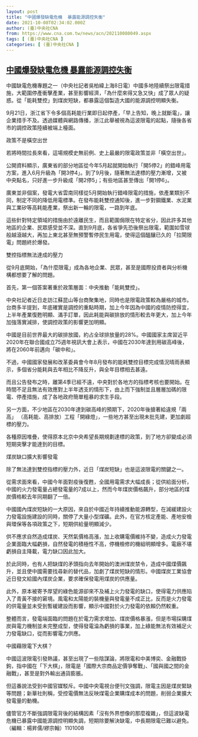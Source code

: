 ```yaml
---
layout: post
title: "中國爆發缺電危機  暴露能源調控失衡"
date: 2021-10-08T02:34:02.000Z
author: (臺)中央社CNA
from: https://www.cna.com.tw/news/acn/202110080049.aspx
tags: [ (臺)中央社CNA ]
categories: [ (臺)中央社CNA ]
---
```

<!--1633660442000-->
[中國爆發缺電危機  暴露能源調控失衡](https://www.cna.com.tw/news/acn/202110080049.aspx)
------

<div>
<div></div><div><p>中國缺電危機專題之一（中央社記者吳柏緯上海8日電）中國多地陸續祭出限電措施，大範圍停產衝擊產業，甚至影響經濟，「為什麼來得又急又快」成了眾人的疑惑。從「能耗雙控」到煤炭短缺，都暴露這個製造大國的能源調控明顯失衡。</p><p>9月21日，浙江省下令多個高耗能行業即日起停產，「早上告知，晚上就斷電」，讓企業措手不及。透過媒體與網路傳播，浙江此舉被視為這波限電的起點，隨後各省市的調控政策陸續被端上檯面。</p><p>政策不是橫空出世</p><p>若將時間拉長來看，這場規模史無前例、史上最嚴的限電政策並非「橫空出世」。</p><p>公開資料顯示，廣東省的部分地區從今年5月起就開始執行「開5停2」的錯峰用電方案，進入6月升級為「開3停4」。到了9月後，隨著無法達標的壓力漸增，又被中央點名，只好進一步升級成「開2停5」；有些地區甚至傳出「開1停6」。</p><p>廣東並非個案，發電大省雲南同樣從5月開始執行錯峰限電的措施，依產業類別不同，制定不同的降低用電標準。在發布能耗雙控通知後，進一步對鋼鐵業、水泥業與工業矽等高耗能產業，祭出新一輪的限電，一路到年底。</p><p>這些針對特定領域的措施由於遠離民生，而且範圍侷限在特定省分，因此許多其他地區的企業、民眾感受並不深。直到9月底，各省爭先恐後祭出限電，範圍如雪球般越滾越大，再加上東北甚至無預警暫停民生用電，使得這個醞釀已久的「拉閘限電」問題終於爆發。</p><p>雙控指標無法達成的壓力</p><p>從9月底開始，「為什麼限電」成為各地企業、民眾，甚至是國際投資者與分析機構都想要了解的問題。</p><p>首先，第一個答案著重於政策層面：中央推動「能耗雙控」。</p><p>中央社記者近日走訪江蘇昆山等台商聚集地，同時也是限電政策較為嚴格的城市。台商多半提到，年底確實是調控的重點時期，加上今年因為中國的疫情防控得宜，上半年產業復甦明顯、滿手訂單，因此耗能與碳排放的情形較去年更大，加上今年加強落實減排，使調控政策的影響更加明顯。</p><p>中國是目前世界最大的碳排放國，約占全球排放量的28%。中國國家主席習近平2020年在聯合國成立75週年視訊大會上表示，中國在2030年達到用碳高峰後，將在2060年前邁向「碳中和」。</p><p>不過，中國國家發展和改革委員會今年8月發布的能耗雙控目標完成情況晴雨表顯示，多個省分能耗與去年相比不降反升，與全年目標相去甚遠。</p><p>而且公告發布之時，離第4季已經不遠，中央對於各地方的指標考核也要開始。在時間不足且無法有效應對上半年透支的情形下，由上而下強制並且層層加碼的限電、停產措施，成了各地政府簡單粗暴的求生手段。</p><p>另一方面，不少地區在2030年達到碳高峰的預期下，2020年後搶著給違規「兩高」 （高耗能、高排放）工程「開綠燈」，一些地方甚至出現未批先建，更加劇超標的壓力。</p><p>各種原因堆疊，使得原本北京中央希望長期規劃達標的政策，到了地方卻變成必須短期突擊才能達到的目標。</p><p>煤炭缺口擴大影響發電</p><p>除了無法達到雙控指標的壓力外，近日「煤炭短缺」也是這波限電的關鍵之一。</p><p>從需求面來看，中國今年面對疫後復甦，全國用電需求大幅成長；從供給面分析，中國的火力發電量占總發電量的7成以上，然而今年煤炭價格飆升，部分地區的煤炭價格較去年同期翻了一倍。</p><p>中國國內煤炭短缺的一大原因，來自於中國近年持續推動能源轉型，在減緩建設火力發電設施建設的同時，關停了大量小型煤礦。此外，在官方核定產能、產地安檢與環保等各項政策之下，短期供給量明顯減少。</p><p>供不應求自然造成煤炭、天然氣價格高漲，加上收購電價維持不變，造成火力發電企業面臨大幅虧損，自然發電的積極性不高，停機檢修的機組明顯增多。電廠不堪虧損自主降載，電力缺口因此加大。</p><p>於此同時，也有人把缺煤的矛頭指向去年開始的澳洲煤炭禁令，造成中國煤價飆升，並且使中國需要找尋新的替代品，加劇了煤炭短缺的情形。中國煤炭工業協會近日發文給國內煤炭企業，要求確保發電用煤炭的供應量。</p><p>此外，原本被寄予厚望的綠色能源卻來不及補上火力發電的缺口，使得電力供應陷入了青黃不接的窘境。風電和太陽能的裝機量與發電量不成正比，反而是火力發電的供電量並未受到暫緩建設而影響，顯示中國對於火力發電的依賴仍然較重。</p><p>整體而言，發電端面臨的問題在於電力需求增加、煤炭價格暴漲，但是市場採購煤炭與電力機制並未完整成型，使得發電淪為虧損的事業，加上綠能無法有效補足火力發電缺口，從而影響電力供應。</p><p>中國藉限電下大棋？</p><p>中國這波限電引發熱議，甚至出現了一些陰謀論，將限電和中美博奕、金融戰掛鉤，指中國在「下大棋」，限電是「國際大宗商品定價爭奪戰」、「國與國之間的金融戰」，甚至是對外輸出通貨膨脹。</p><p>但這番說法受到中國官媒駁斥。中國中央電視台便刊文強調，限電主因是煤炭緊缺等問題；新華社則稱，受控電價無法反映煤電企業購煤成本的問題，削弱企業擴大發電量的動機。</p><p>儘管官方不斷強調限電背後的結構因素「沒有外界想像的那麼複雜」，但這波缺電危機已暴露中國能源調控明顯失調，短期除要解決缺電，中長期限電已難以避免。（編輯：楊昇儒/繆宗翰）1101008</p></div>
</div>
